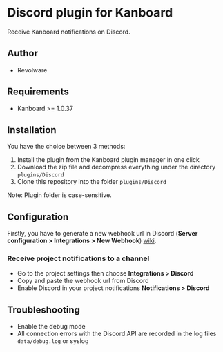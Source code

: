 Discord plugin for Kanboard
=========================

Receive Kanboard notifications on Discord.

Author
------

- Revolware

Requirements
------------

- Kanboard >= 1.0.37

Installation
------------

You have the choice between 3 methods:

1. Install the plugin from the Kanboard plugin manager in one click
2. Download the zip file and decompress everything under the directory `plugins/Discord`
3. Clone this repository into the folder `plugins/Discord`

Note: Plugin folder is case-sensitive.

Configuration
-------------

Firstly, you have to generate a new webhook url in Discord (**Server configuration > Integrations > New Webhook**) [wiki](https://support.discord.com/hc/en-us/articles/228383668-Intro-to-Webhooks).

### Receive project notifications to a channel

- Go to the project settings then choose **Integrations > Discord**
- Copy and paste the webhook url from Discord
- Enable Discord in your project notifications **Notifications > Discord**

## Troubleshooting

- Enable the debug mode
- All connection errors with the Discord API are recorded in the log files `data/debug.log` or syslog
